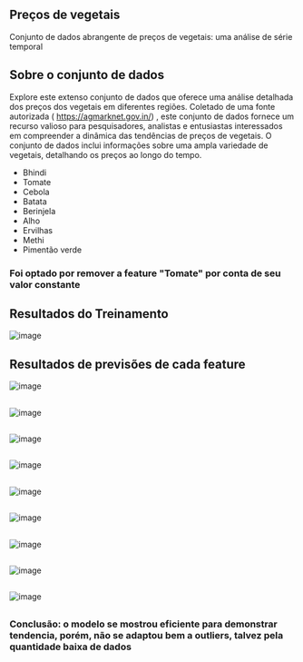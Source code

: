 ## Preços de vegetais
Conjunto de dados abrangente de preços de vegetais: uma análise de série temporal


## Sobre o conjunto de dados
Explore este extenso conjunto de dados que oferece uma análise detalhada dos preços dos vegetais em diferentes regiões. Coletado de uma fonte autorizada ( https://agmarknet.gov.in/) , este conjunto de dados fornece um recurso valioso para pesquisadores, analistas e entusiastas interessados ​​em compreender a dinâmica das tendências de preços de vegetais. O conjunto de dados inclui informações sobre uma ampla variedade de vegetais, detalhando os preços ao longo do tempo.

- Bhindi
- Tomate
- Cebola
- Batata
- Berinjela
- Alho
- Ervilhas
- Methi
- Pimentão verde

### Foi optado por remover a feature "Tomate" por conta de seu valor constante
## Resultados do Treinamento

![image](https://github.com/EvandroSanches/VEGETAIS_RNN/assets/102191806/01f16248-feb0-4395-999e-73c91cb941dd)

## Resultados de previsões de cada feature 

![image](https://github.com/EvandroSanches/VEGETAIS_RNN/assets/102191806/2bd99f78-b784-4a0b-930f-c5cff5904d24)
##
![image](https://github.com/EvandroSanches/VEGETAIS_RNN/assets/102191806/300d3504-d5ba-4d40-bed6-99bf4ee62b5f)
##
![image](https://github.com/EvandroSanches/VEGETAIS_RNN/assets/102191806/06832492-005e-4a36-9a67-b948fd617601)
##
![image](https://github.com/EvandroSanches/VEGETAIS_RNN/assets/102191806/a3e3c4b1-24bb-46c7-b0a9-12d0e43566de)
##
![image](https://github.com/EvandroSanches/VEGETAIS_RNN/assets/102191806/ab621338-efb8-4224-98cd-f300e0383cde)
##
![image](https://github.com/EvandroSanches/VEGETAIS_RNN/assets/102191806/9d09f23e-6cbf-49a3-87dc-5712520f392a)
##
![image](https://github.com/EvandroSanches/VEGETAIS_RNN/assets/102191806/eadce53d-46df-43c9-b3cb-bbb37f066d97)
##
![image](https://github.com/EvandroSanches/VEGETAIS_RNN/assets/102191806/9986a5c8-1522-4569-80b7-754d4719549d)
##
![image](https://github.com/EvandroSanches/VEGETAIS_RNN/assets/102191806/5bab3673-0923-44dd-92fc-e3a502fd7864)
##
### Conclusão: o modelo se mostrou eficiente para demonstrar tendencia, porém, não se adaptou bem a outliers, talvez pela quantidade baixa de dados

